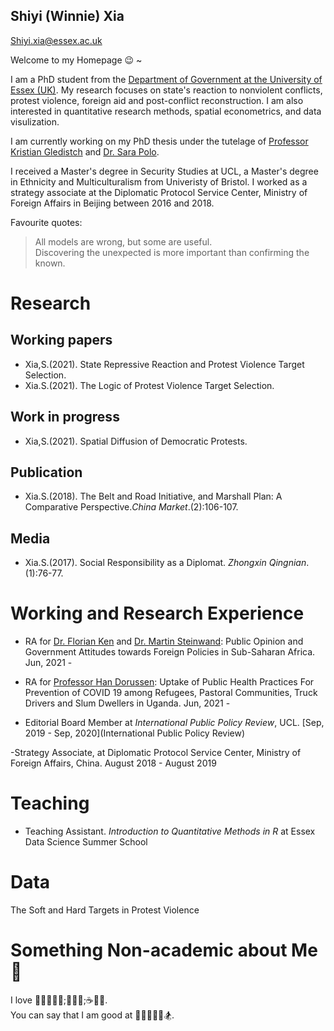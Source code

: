 ## Shiyi (Winnie) Xia
Shiyi.xia@essex.ac.uk

Welcome to my Homepage 😉 ~

I am a PhD student from the [Department of Government at the University of Essex (UK)](https://www.essex.ac.uk/departments/government). My research focuses on state's reaction to nonviolent conflicts, protest violence, foreign aid and post-conflict reconstruction. I am also interested in quantitative research methods, spatial econometrics, and data visulization.   

I am currently working on my PhD thesis under the tutelage of [Professor Kristian Gledistch](https://scholar.google.co.uk/citations?hl=en&user=1BbBGWAAAAAJ&view_op=list_works&sortby=pubdate) and [Dr. Sara Polo](https://scholar.google.co.uk/citations?hl=en&user=Awc_N94AAAAJ).

I received a Master's degree in Security Studies at UCL, a Master's degree in Ethnicity and Multiculturalism from Univeristy of Bristol. I worked as a strategy associate at the Diplomatic Protocol Service Center, Ministry of Foreign Affairs in Beijing between 2016 and 2018. 

Favourite quotes:
> All models are wrong, but some are useful.\
>  Discovering the unexpected is more important than confirming the known.

# Research
## Working papers
- Xia,S.(2021). State Repressive Reaction and Protest Violence Target Selection. 
- Xia.S.(2021). The Logic of Protest Violence Target Selection.

## Work in progress
- Xia,S.(2021). Spatial Diffusion of Democratic Protests.

## Publication
- Xia.S.(2018). The Belt and Road Initiative, and Marshall Plan: A Comparative Perspective._China Market_.(2):106-107.

## Media
- Xia.S.(2017). Social Responsibility as a Diplomat. _Zhongxin Qingnian_.(1):76-77.

# Working and Research Experience
- RA for [Dr. Florian Ken](https://sites.google.com/site/floriangkern/) and [Dr. Martin Steinwand](https://sites.google.com/site/martincsteinwand): Public Opinion and Government Attitudes towards Foreign Policies in Sub-Saharan Africa. Jun, 2021 -

- RA for [Professor Han Dorussen](https://scholar.google.com/citations?user=_GTQ1LcAAAAJ&hl=en): Uptake of Public Health Practices For Prevention of COVID 19 among Refugees, Pastoral Communities, Truck Drivers and Slum Dwellers in Uganda. Jun, 2021 -

- Editorial Board Member at *International Public Policy Review*, UCL. [Sep, 2019 - Sep, 2020](International Public Policy Review)

-Strategy Associate, at Diplomatic Protocol Service Center, Ministry of Foreign Affairs, China. August 2018 - August 2019

# Teaching 
- Teaching Assistant. *Introduction to Quantitative Methods in R* at Essex Data Science Summer School

# Data 
The Soft and Hard Targets in Protest Violence

# Something Non-academic about Me 🤔
I love 🍓🍒🥭🥝🥑;🍱🥗🥪;☕️🍻🍹. \
You can say that I am good at 🧗‍♀️🎤🏹🥊🏂.

